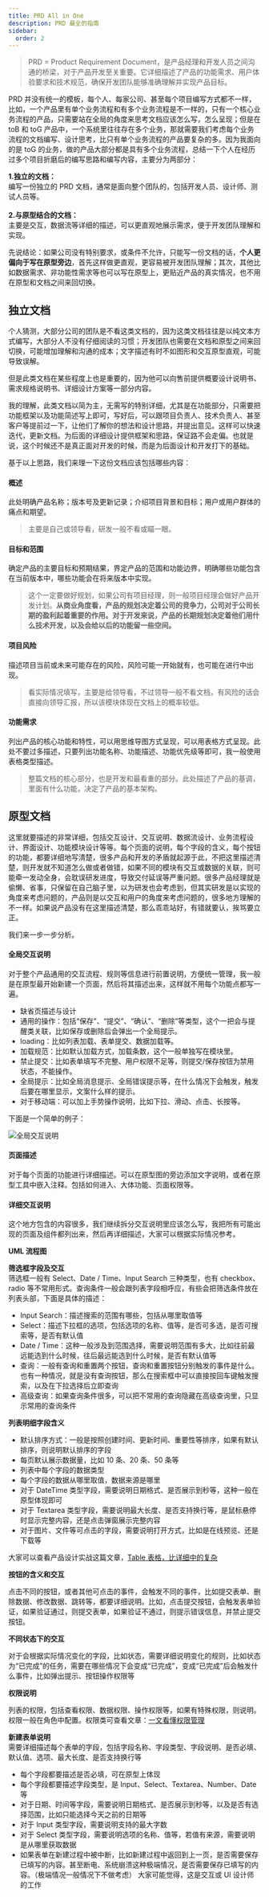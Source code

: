 ```yaml
---
title: PRD All in One
description: PRD 最全的指南
sidebar: 
  order: 2
---
```

> PRD = Product Requirement Document，是产品经理和开发人员之间沟通的桥梁，对于产品开发至关重要。它详细描述了产品的功能需求、用户体验要求和技术规范，确保开发团队能够准确理解并实现产品目标。

PRD 并没有统一的模板，每个人、每家公司、甚至每个项目编写方式都不一样，比如，一个产品里有单个业务流程和有多个业务流程是不一样的，只有一个核心业务流程的产品，只需要站在全局的角度来思考文档应该怎么写，怎么呈现；但是在 toB 和 toG 产品中，一个系统里往往存在多个业务，那就需要我们考虑每个业务流程的文档编写、设计思考，比只有单个业务流程的产品要复杂的多。因为我面向的是 toG 的业务，做的产品大部分都是具有多个业务流程，总结一下个人在经历过多个项目折磨后的编写思路和编写内容，主要分为两部分：

**1.独立的文档：**
\
编写一份独立的 PRD 文档，通常是面向整个团队的，包括开发人员、设计师、测试人员等。
\
\
**2.与原型结合的文档：**
\
主要是交互，数据流等详细的描述，可以更直观地展示需求，便于开发团队理解和实现。

先说结论：如果公司没有特别要求，或条件不允许，只能写一份文档的话，**个人更偏向于写在原型旁边**，首先这样做更直观，更容易被开发团队理解；其次，其他比如数据需求、非功能性需求等也可以写在原型上，更贴近产品的真实情况，也不用在原型和文档之间来回切换。

## 独立文档

个人猜测，大部分公司的团队是不看这类文档的，因为这类文档往往是以纯文本方式编写，大部分人不没有仔细阅读的习惯；开发团队也需要在文档和原型之间来回切换，可能增加理解和沟通的成本；文字描述有时不如图形和交互原型直观，可能导致误解。

但是此类文档在某些程度上也是重要的，因为他可以向售前提供概要设计说明书、需求规格说明书、详细设计方案等一部分内容。

我的理解，此类文档以简为主，无需写的特别详细，尤其是在功能部分，只需要把功能框架以及功能简述写上即可，写好后，可以跟项目负责人、技术负责人、甚至客户等提前过一下，让他们了解你的想法和设计思路，并提出意见。这样可以快速迭代，更新文档。为后面的详细设计提供框架和思路，保证路不会走偏。也就是说，这个时候还不是真正面对开发的时候，而是为后面设计和开发打下的基础。

基于以上思路，我们来理一下这份文档应该包括哪些内容：

#### 概述
此处明确产品名称；版本号及更新记录；介绍项目背景和目标；用户或用户群体的痛点和期望。
> 主要是自己或领导看，研发一般不看或瞄一眼。

#### 目标和范围
确定产品的主要目标和预期结果，界定产品的范围和功能边界，明确哪些功能包含在当前版本中，哪些功能会在将来版本中实现。
> 这个一定要做好规划，如果公司有项目经理，则一般项目经理会做好产品开发计划。**从商业角度看，产品的规划决定着公司的竞争力，公司对于公司长期的盈利起着重要的作用。对于开发来说，产品的长期规划决定着他们用什么技术开发，以及会给以后的功能留一些空间。**

#### 项目风险
描述项目当前或未来可能存在的风险，风险可能一开始就有，也可能在进行中出现。
> 看实际情况填写，主要是给领导看，不过领导一般不看文档，有风险的话会直接向领导汇报，所以该模块体现在文档上的概率较低。

#### 功能需求
列出产品的核心功能和特性，可以用思维导图方式呈现，可以用表格方式呈现。此处不要过多描述，只要列出功能名称、功能描述、功能优先级等即可，我一般使用表格类型描述。
> 整篇文档的核心部分，也是开发和最看重的部分。此处描述了产品的基调，里面有什么功能，决定了产品的基本架构。

## 原型文档
这里就要描述的非常详细，包括交互设计、交互说明、数据流设计、业务流程设计、界面设计、功能模块设计等等。每个页面的说明，每个字段的含义，每个按钮的功能，都要详细地写清楚，很多产品和开发的矛盾就起源于此，不把这里描述清楚，则开发就不知道怎么做或者做错，如果不同的模块有交互或数据的关联，则可能牵一发动全身，会耽误研发进度，导致交付延误等严重问题。很多产品经理就是偷懒、省事，只保留在自己脑子里，以为研发也会考虑到，但其实研发是以实现的角度来考虑问题的，产品则是以交互和用户的角度来考虑问题的，很多地方理解的不一样。如果说产品没有在这里描述清楚，那么乖乖站好，有错就要认，挨骂要立正。

我们来一步一步分析。

#### 全局交互说明
对于整个产品通用的交互流程、规则等信息进行前置说明，方便统一管理，我一般是在原型最开始新建一个页面，然后将其描述出来，这样就不用每个功能点都写一遍。
- 缺省页描述与设计
- 通用的操作：包括“保存”、“提交”、“确认”、“删除”等类型，这个一把会与提醒类关联，比如保存或删除后会弹出一个全局提示。
- loading：比如列表加载、表单提交、数据加载等。
- 加载规范：比如默认加载方式，加载条数，这个一般单独写在模块里。
- 禁止提交：比如表单填写不完整、用户权限不足等，则提交/保存按钮为禁用状态，不能操作。
- 全局提示：比如全局消息提示、全局错误提示等，在什么情况下会触发，触发后要在哪里显示，文案什么样的提示。
- 对于移动端：可以加上手势操作说明，比如下拉、滑动、点击、长按等。

下面是一个简单的例子：

![全局交互说明](https://cdn.jsdelivr.net/gh/ayuayue/cdn/img/20210713165144.png)

#### 页面描述
对于每个页面的功能进行详细描述。可以在原型图的旁边添加文字说明，或者在原型工具中嵌入注释。包括如何进入、大体功能、页面权限等。

#### 详细交互说明

这个地方包含的内容很多，我们继续拆分交互说明里应该怎么写，我把所有可能出现的页面及组件都列出来，然后再详细描述，大家可以根据实际情况参考。

**UML 流程图**

**筛选框字段及交互**\
筛选框一般有 Select、Date / Time、Input Search 三种类型，也有 checkbox、radio 等不常用形式。查询条件一般会跟列表字段相呼应，有些会把筛选条件放在列表头部，下面是具体的描述：
- Input Search：描述搜索的范围有哪些，包括从哪里取值等
- Select：描述下拉框的选项，包括选项的名称、值等，是否可多选，是否可搜索等，是否有默认值
- Date / Time：这种一般涉及到范围选择，需要说明范围有多大，比如往前最远能选到什么时候，往后最远能选到什么时候，是否有默认值等
- 查询：一般有查询和重置两个按钮，查询和重置按钮分别触发的事件是什么。也有一种情况，就是没有查询按钮，那么在搜索框中可以直接按回车键触发搜索，以及在下拉选择后立即查询
- 高级查询：如果查询条件很多，可以把不常用的查询隐藏在高级查询里，只显示常用的查询条件

**列表明细字段含义**

- 默认排序方式：一般是按照创建时间、更新时间、重要性等排序，如果有默认排序，则说明默认排序的字段
- 每页默认展示数据量，比如 10 条、20 条、50 条等
- 列表中每个字段的数据类型
- 每个字段的数据从哪里取值，数据来源是哪里
- 对于 DateTime 类型字段，需要说明日期格式、是否展示到秒等，这种一般在原型体现即可
- 对于 Textarea 类型字段，需要说明最大长度、是否支持换行等，是鼠标悬停时显示完整内容，还是点击弹窗展示完整内容
- 对于图片、文件等可点击的字段，需要说明打开方式，比如是在线预览、还是下载等

大家可以查看产品设计实战这篇文章，[Table 表格，比详细中的复杂](/产品设计实战/table表格比想象中的复杂)

**按钮的含义和交互**

点击不同的按钮，或者其他可点击的事件，会触发不同的事件，比如提交表单、删除数据、修改数据、跳转等，都要详细说明。比如，点击提交按钮，会触发表单验证，如果验证通过，则提交表单，如果验证不通过，则提示错误信息，并禁止提交按钮。

**不同状态下的交互**

对于会根据实际情况变化的字段，比如状态，需要详细说明变化的规则，比如状态为“已完成”的任务，需要在哪些情况下会变成“已完成”，变成“已完成”后会触发什么事件，比如弹出提示、按钮操作权限等

**权限说明**

列表的权限，包括查看权限、数据权限、操作权限等，如果有特殊权限，则说明。权限一般在角色中配置。权限类可查看文章：[一文看懂权限管理](/产品设计实战/b端用户角色权限设计)

**新建表单说明**\
需要详细描述每个表单的字段，包括字段名称、字段类型、字段说明、是否必填、默认值、选项、最大长度、是否支持换行等
- 每个字段都要描述是否必填，可在原型上体现
- 每个字段都要描述字段类型，是 Input、Select、Textarea、Number、Date 等
- 对于日期、时间等字段，需要说明日期格式、是否展示到秒等，以及是否有选择范围，比如只能选择今天之前的日期等
- 对于 Input 类型字段，需要说明支持的最大字数
- 对于 Select 类型字段，需要说明选项的名称、值等，若值有来源，需要说明是从哪里获取数据
- 如果表单在新建过程中被中断，比如新建过程中返回到上一页，是否需要保存已填写的内容。甚至断电、系统崩溃这种极端情况，是否需要保存已填写的内容。（极端情况一般情况下不做考虑）
大家可能觉得，这是交互或 UI 设计师的工作